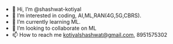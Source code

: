 - 👋 Hi, I’m @shashwat-kotiyal
- 👀 I’m interested in coding, AI,ML,RAN(4G,5G,CBRS).
- 🌱 I’m currently learning ML.
- 💞️ I’m looking to collaborate on  ML
- 📫 How to reach me kotiyalshashwat@gmail.com, 8951575302

<!---
shashwat-kotiyal/shashwat-kotiyal is a ✨ special ✨ repository because its `README.md` (this file) appears on your GitHub profile.
You can click the Preview link to take a look at your changes.
--->
